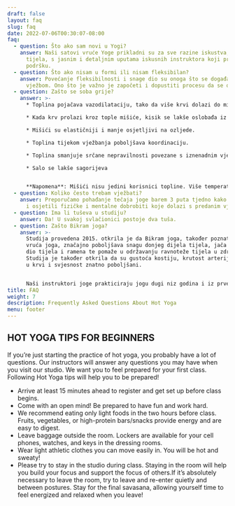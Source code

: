 ```yaml
---
draft: false
layout: faq
slug: faq
date: 2022-07-06T00:30:07-08:00
faq:
  - question: Što ako sam novi u Yogi?
    answer: Naši satovi vruće Yoge prikladni su za sve razine iskustva, dobi i
      tijela, s jasnim i detaljnim uputama iskusnih instruktora koji pružaju
      podršku.
  - question: Što ako nisam u formi ili nisam fleksibilan?
    answer: Povećanje fleksibilnosti i snage dio su onoga što se događa redovitom
      vježbom. Ono što je važno je započeti i dopustiti procesu da se odvija!
  - question: Zašto se soba grije?
    answer: >-
      * Toplina pojačava vazodilataciju, tako da više krvi dolazi do mišića.

      * Kada krv prolazi kroz tople mišiće, kisik se lakše oslobađa iz hemoglobina.

      * Mišići su elastičniji i manje osjetljivi na ozljede.

      * Toplina tijekom vježbanja poboljšava koordinaciju.

      * Toplina smanjuje srčane nepravilnosti povezane s iznenadnim vježbanjem.

      * Salo se lakše sagorijeva


      **Napomena**: Mišići nisu jedini korisnici topline. Više temperature poboljšavaju funkciju živčanog sustava, što znači da se poruke brže prenose do i od mozga i leđne moždine.
  - question: Koliko često trebam vježbati?
    answer: Preporučamo pohađanje tečaja joge barem 3 puta tjedno kako biste vidjeli
      i osjetili fizičke i mentalne dobrobiti koje dolazi s predanim vježbanjem!
  - question: Ima li tuševa u studiju?
    answer: Da! U svakoj svlačionici postoje dva tuša.
  - question: Zašto Bikram joga?
    answer: >-
      Studija provedena 2015. otkrila je da Bikram joga, također poznata kao
      vruća joga, značajno poboljšava snagu donjeg dijela tijela, jača gornji
      dio tijela i ramena te pomaže u održavanju ravnoteže tijela u zdravlju.
      Studija je također otkrila da su gustoća kostiju, krutost arterija, lipidi
      u krvi i svjesnost znatno poboljšani.


      Naši instruktori joge prakticiraju jogu dugi niz godina i iz prve su ruke iskusili pozitivne promjene zdravlja i svjesnosti koje proizlaze iz prakticiranja vruće joge.
title: FAQ
weight: 7
description: Frequently Asked Questions About Hot Yoga
menu: footer
---
```


## HOT YOGA TIPS FOR BEGINNERS

If you’re just starting the practice of hot yoga, you probably have a lot of questions. Our instructors will answer any questions you may have when you visit our studio. We want you to feel prepared for your first class. Following Hot Yoga tips will help you to be prepared!


* Arrive at least 15 minutes ahead to register and get set up before class begins.
* Come with an open mind! Be prepared to have fun and work hard.
* We recommend eating only light foods in the two hours before class. Fruits, vegetables, or high-protein bars/snacks provide energy and are easy to digest.
* Leave baggage outside the room. Lockers are available for your cell phones, watches, and keys in the dressing rooms.
* Wear light athletic clothes you can move easily in. You will be hot and sweaty!
* Please try to stay in the studio during class. Staying in the room will help you build your focus and support the focus of others.If it’s absolutely necessary to leave the room, try to leave and re-enter quietly and between postures. Stay for the final savasana, allowing yourself time to feel energized and relaxed when you leave!